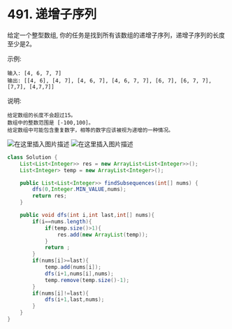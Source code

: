 # 491. 递增子序列
给定一个整型数组, 你的任务是找到所有该数组的递增子序列，递增子序列的长度至少是2。

示例:

	输入: [4, 6, 7, 7]
	输出: [[4, 6], [4, 7], [4, 6, 7], [4, 6, 7, 7], [6, 7], [6, 7, 7], [7,7], [4,7,7]]
说明:

	给定数组的长度不会超过15。
	数组中的整数范围是 [-100,100]。
	给定数组中可能包含重复数字，相等的数字应该被视为递增的一种情况。

![在这里插入图片描述](https://img-blog.csdnimg.cn/20200825234334869.png?x-oss-process=image/watermark,type_ZmFuZ3poZW5naGVpdGk,shadow_10,text_aHR0cHM6Ly9ibG9nLmNzZG4ubmV0L3plcm9fa28=,size_16,color_FFFFFF,t_70#pic_center)
![在这里插入图片描述](https://img-blog.csdnimg.cn/20200825234350919.png?x-oss-process=image/watermark,type_ZmFuZ3poZW5naGVpdGk,shadow_10,text_aHR0cHM6Ly9ibG9nLmNzZG4ubmV0L3plcm9fa28=,size_16,color_FFFFFF,t_70#pic_center)

```java
class Solution {
    List<List<Integer>> res = new ArrayList<List<Integer>>();
    List<Integer> temp = new ArrayList<Integer>();

    public List<List<Integer>> findSubsequences(int[] nums) {
        dfs(0,Integer.MIN_VALUE,nums);
        return res;
    }

    public void dfs(int i,int last,int[] nums){
        if(i==nums.length){
            if(temp.size()>1){
                res.add(new ArrayList(temp));
            }
            return ;
        }
        if(nums[i]>=last){
            temp.add(nums[i]);
            dfs(i+1,nums[i],nums);
            temp.remove(temp.size()-1);
        }
        if(nums[i]!=last){
            dfs(i+1,last,nums);
        }
    }
}
```

